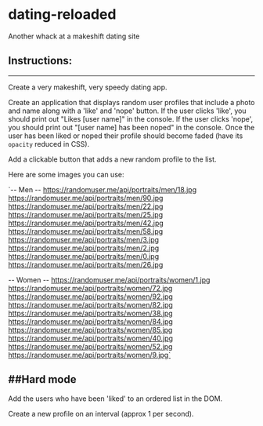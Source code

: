 # dating-reloaded
Another whack at a makeshift dating site

## Instructions:
---
Create a very makeshift, very speedy dating app.

Create an application that displays random user profiles that include a photo and name along with a 'like' and 'nope' button. If the user clicks 'like', you should print out "Likes [user name]" in the console. If the user clicks 'nope', you should print out "[user name] has been noped" in the console. Once the user has been liked or noped their profile should become faded (have its `opacity` reduced in CSS).

Add a clickable button that adds a new random profile to the list.

Here are some images you can use:

`-- Men --
https://randomuser.me/api/portraits/men/18.jpg
https://randomuser.me/api/portraits/men/90.jpg
https://randomuser.me/api/portraits/men/22.jpg
https://randomuser.me/api/portraits/men/25.jpg
https://randomuser.me/api/portraits/men/42.jpg
https://randomuser.me/api/portraits/men/58.jpg
https://randomuser.me/api/portraits/men/3.jpg
https://randomuser.me/api/portraits/men/2.jpg
https://randomuser.me/api/portraits/men/0.jpg
https://randomuser.me/api/portraits/men/26.jpg

-- Women --
https://randomuser.me/api/portraits/women/1.jpg
https://randomuser.me/api/portraits/women/72.jpg
https://randomuser.me/api/portraits/women/92.jpg
https://randomuser.me/api/portraits/women/82.jpg
https://randomuser.me/api/portraits/women/38.jpg
https://randomuser.me/api/portraits/women/84.jpg
https://randomuser.me/api/portraits/women/85.jpg
https://randomuser.me/api/portraits/women/40.jpg
https://randomuser.me/api/portraits/women/52.jpg
https://randomuser.me/api/portraits/women/9.jpg`


##Hard mode
---
Add the users who have been 'liked' to an ordered list in the DOM.

Create a new profile on an interval (approx 1 per second).
